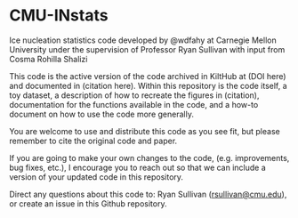 # CMU-INstats
Ice nucleation statistics code developed by @wdfahy at Carnegie Mellon University under the supervision of Professor Ryan Sullivan with input from Cosma Rohilla Shalizi

This code is the active version of the code archived in KiltHub at (DOI here) and documented in (citation here). Within this repository is the code itself, a toy dataset, a description of how to recreate the figures in (citation), documentation for the functions available in the code, and a how-to document on how to use the code more generally. 

You are welcome to use and distribute this code as you see fit, but please remember to cite the original code and paper. 

If you are going to make your own changes to the code, (e.g. improvements, bug fixes, etc.), I encourage you to reach out so that we can include a version of your updated code in this repository. 

Direct any questions about this code to: Ryan Sullivan (rsullivan@cmu.edu), or create an issue in this Github repository. 
